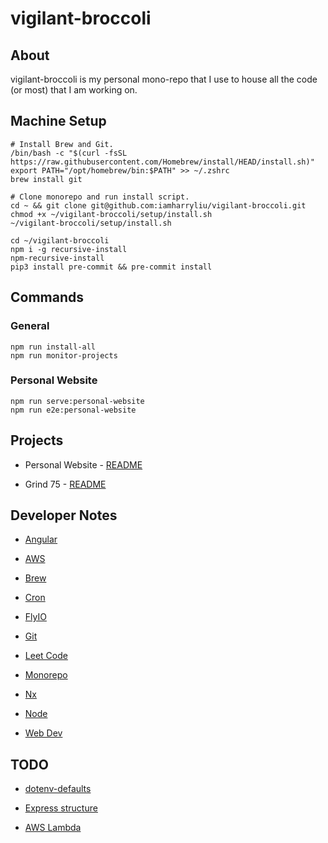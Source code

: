 # vigilant-broccoli

## About

vigilant-broccoli is my personal mono-repo that I use to house all the code (or most) that I am working on.

## Machine Setup

```
# Install Brew and Git.
/bin/bash -c "$(curl -fsSL https://raw.githubusercontent.com/Homebrew/install/HEAD/install.sh)"
export PATH="/opt/homebrew/bin:$PATH" >> ~/.zshrc
brew install git

# Clone monorepo and run install script.
cd ~ && git clone git@github.com:iamharryliu/vigilant-broccoli.git
chmod +x ~/vigilant-broccoli/setup/install.sh
~/vigilant-broccoli/setup/install.sh

cd ~/vigilant-broccoli
npm i -g recursive-install
npm-recursive-install
pip3 install pre-commit && pre-commit install
```

## Commands

### General

```
npm run install-all
npm run monitor-projects
```

### Personal Website

```
npm run serve:personal-website
npm run e2e:personal-website
```

## Projects

- Personal Website - [README](projects/personal-website/README.md)

- Grind 75 - [README](projects/grind-75/README.md)

## Developer Notes

- [Angular](notes/angular.md)

- [AWS](notes/aws.md)

- [Brew](notes/brew.md)

- [Cron](notes/cron.md)

- [FlyIO](notes/flyio.md)

- [Git](notes/git.md)

- [Leet Code](notes/leet-code.md)

- [Monorepo](notes/monorepo.md)

- [Nx](notes/nx.md)

- [Node](notes/node.md)

- [Web Dev](notes/web-dev.md)

## TODO

- [dotenv-defaults](https://github.com/mrsteele/dotenv-defaults)

- [Express structure](https://blog.treblle.com/egergr/)

- [AWS Lambda](https://dev.to/aws-builders/creating-a-serverless-api-using-aws-lambda-and-nodejs-with-typescript-and-expressjs-4kfk)
